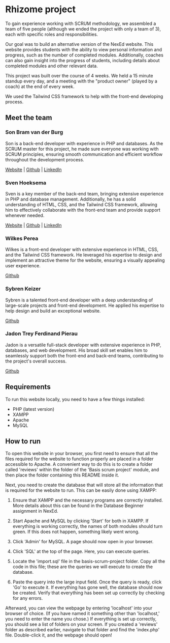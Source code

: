 # Rhizome project

To gain experience working with SCRUM methodology, we assembled a team of five people (although we ended the project with only a team of 3), each with specific roles and responsibilities.

Our goal was to build an alternative version of the NexEd website. This website provides students with the ability to view personal information and progress, such as the number of completed modules. Additionally, coaches can also gain insight into the progress of students, including details about completed modules and other relevant data.

This project was built over the course of 4 weeks. We held a 15 minute standup every day, and a meeting with the "product owner" (played by a coach) at the end of every week.

We used the Tailwind CSS framework to help with the front-end developing process.

## Meet the team

### Son Bram van der Burg

Son is a back-end developer with experience in PHP and databases. As the SCRUM master for this project, he made sure everyone was working with SCRUM principles, ensuring smooth communication and efficient workflow throughout the development process.

[Website](https://vdburg.site/) | [Github](https://github.com/Penguin-09) | [LinkedIn](https://www.linkedin.com/in/son-bram/)

### Sven Hoeksema

Sven is a key member of the back-end team, bringing extensive experience in PHP and database management. Additionally, he has a solid understanding of HTML, CSS, and the Tailwind CSS framework, allowing him to effectively collaborate with the front-end team and provide support whenever needed.

[Website](https://snevver.github.io/) | [Github](https://github.com/Snevver) | [LinkedIn](https://www.linkedin.com/in/sven-hoeksema/)

### Wilkes Perea

Wilkes is a front-end developer with extensive experience in HTML, CSS, and the Tailwind CSS framework. He leveraged his expertise to design and implement an attractive theme for the website, ensuring a visually appealing user experience.

[Github](https://github.com/Queen018)

### Sybren Keizer

Sybren is a talented front-end developer with a deep understanding of large-scale projects and front-end development. He applied his expertise to help design and build an exceptional website.

[Github](https://github.com/sybrenkeizer)

### Jadon Trey Ferdinand Pierau

Jadon is a versatile full-stack developer with extensive experience in PHP, databases, and web development. His broad skill set enables him to seamlessly support both the front-end and back-end teams, contributing to the project's overall success.

[Github](https://github.com/technoViking32)

## Requirements

To run this website locally, you need to have a few things installed:

-   PHP (latest version)
-   XAMPP
-   Apache
-   MySQL

## How to run

To open this website in your browser, you first need to ensure that all the files required for the website to function properly are placed in a folder accessible to Apache. A convenient way to do this is to create a folder called 'reviews' within the folder of the 'Basis scrum project' module, and then place the folder containing this README inside it.

Next, you need to create the database that will store all the information that is required for the website to run. This can be easily done using XAMPP:

1. Ensure that XAMPP and the necessary programs are correctly installed. More details about this can be found in the Database Beginner assignment in NexEd.

2. Start Apache and MySQL by clicking 'Start' for both in XAMPP. If everything is working correctly, the names of both modules should turn green. If this does not happen, something likely went wrong.

3. Click 'Admin' for MySQL. A page should now open in your browser.

4. Click 'SQL' at the top of the page. Here, you can execute queries.

5. Locate the 'import.sql' file in the basis-scrum-project folder. Copy all the code in this file; these are the queries we will execute to create the database.

6. Paste the query into the large input field. Once the query is ready, click 'Go' to execute it.
   If everything has gone well, the database should now be created. Verify that everything has been set up correctly by checking for any errors.

Afterward, you can view the webpage by entering 'localhost' into your browser of choice. (If you have named it something other than 'localhost,' you need to enter the name you chose.) If everything is set up correctly, you should see a list of folders on your screen. If you created a 'reviews' folder as described earlier, navigate to that folder and find the 'index.php' file. Double-click it, and the webpage should open!
